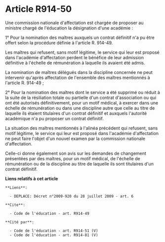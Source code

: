 # Article R914-50

Une commission nationale d'affectation est chargée de proposer au ministre chargé de l'éducation la désignation d'une
académie : 

1° Pour la nomination des maîtres auxquels un contrat définitif n'a pu être offert selon la procédure définie à l'article R.
914-49.

Les maîtres qui refusent, sans motif légitime, le service qui leur est proposé dans l'académie d'affectation perdent le
bénéfice de leur admission définitive à l'échelle de rémunération à laquelle ils avaient été admis. 

La nomination de maîtres délégués dans la discipline concernée ne peut intervenir qu'après affectation de l'ensemble des
maîtres mentionnés à l'article R. 914-49 ; 

2° Pour la nomination des maîtres dont le service a été supprimé ou réduit à la suite de la résiliation totale ou partielle
d'un contrat d'association ou qui ont été autorisés définitivement, pour un motif médical, à exercer dans une échelle de
rémunération ou dans une discipline autre que celle au titre de laquelle ils étaient titulaires d'un contrat définitif et
auxquels l'autorité académique n'a pu proposer un contrat définitif. 

La situation des maîtres mentionnés à l'alinéa précédent qui refusent, sans motif légitime, le service qui leur est proposé
dans l'académie d'affectation ne peut faire l'objet d'un nouvel examen par la commission nationale d'affectation. 

Celle-ci donne également son avis sur les demandes de changement présentées par des maîtres, pour un motif médical, de
l'échelle de rémunération ou de la discipline au titre de laquelle ils sont titulaires d'un contrat définitif.

**Liens relatifs à cet article**

	**Liens**:

	  - DEPLACE: Décret n°2009-920 du 28 juillet 2009 - art. 6

	**Cite**:

	  - Code de l'éducation - art. R914-49

	**Cité par**:

	  - Code de l'éducation - art. R914-51 (V)
	  - Code de l'éducation - art. R914-81 (V)

